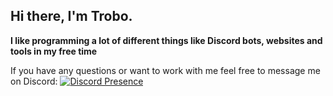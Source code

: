 ## Hi there, I'm Trobo.

**I like programming a lot of different things like Discord bots, websites and tools in my free time**

If you have any questions or want to work with me feel free to message me on Discord:
[![Discord Presence](https://lanyard-profile-readme.vercel.app/api/540898474288480256?bg=00000000)](https://discord.com/users/540898474288480256)
